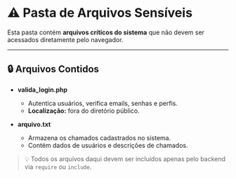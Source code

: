 # ⚠️ Pasta de Arquivos Sensíveis

Esta pasta contém **arquivos críticos do sistema** que não devem ser acessados diretamente pelo navegador.  

---

## 🔒 Arquivos Contidos

- **valida_login.php**  
  - Autentica usuários, verifica emails, senhas e perfis.  
  - **Localização:** fora do diretório público.  

- **arquivo.txt**  
  - Armazena os chamados cadastrados no sistema.  
  - Contém dados de usuários e descrições de chamados.  

> 💡 Todos os arquivos daqui devem ser incluídos apenas pelo backend via `require` ou `include`.
